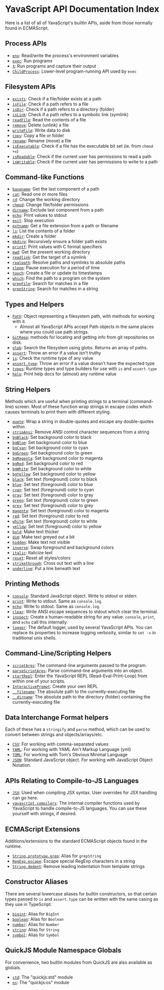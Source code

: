 # YavaScript API Documentation Index

Here is a list of all of YavaScript's builtin APIs, aside from those normally found in ECMAScript.

## Process APIs

- [`env`]: Read/write the process's environment variables
- [`exec`]: Run programs
- [`$`]: Run programs and capture their output
- [`ChildProcess`]: Lower-level program-running API used by `exec`

## Filesystem APIs

- [`exists`]: Check if a file/folder exists at a path
- [`isFile`]: Check if a path refers to a file
- [`isDir`]: Check if a path refers to a directory (folder)
- [`isLink`]: Check if a path refers to a symbolic link (symlink)
- [`readFile`]: Read the contents of a file
- [`remove`]: Delete (unlink) a file
- [`writeFile`]: Write data to disk
- [`copy`]: Copy a file or folder
- [`rename`]: Rename (move) a file
- [`isExecutable`]: Check if a file has the executable bit set (ie. from `chmod +x`)
- [`isReadable`]: Check if the current user has permissions to read a path
- [`isWritable`]: Check if the current user has permissions to write to a path

## Command-like Functions

- [`basename`]: Get the last component of a path
- [`cat`]: Read one or more files
- [`cd`]: Change the working directory
- [`chmod`]: Change file/folder permissions
- [`dirname`]: Exclude last component from a path
- [`echo`]: Print values to stdout
- [`exit`]: Stop execution
- [`extname`]: Get a file extension from a path or filename
- [`ls`]: List the contents of a folder
- [`mkdir`]: Create a folder
- [`mkdirp`]: Recursively ensure a folder path exists
- [`printf`]: Print values with C format specifiers
- [`pwd`]: Get the present working directory
- [`readlink`]: Get the target of a symlink
- [`realpath`]: Resolve paths and symlinks to absolute paths
- [`sleep`]: Pause execution for a period of time
- [`touch`]: Create a file or update its timestamps
- [`which`]: Find the path to a program on the system
- [`grepFile`]: Search for matches in a file
- [`grepString`]: Search for matches in a string

## Types and Helpers

- [`Path`]: Object representing a filesystem path, with methods for working with it.
  - Almost all YavaScript APIs accept Path objects in the same places where you could use path strings.
- [`GitRepo`]: methods for locating and getting info from git repositories on disk.
- [`glob`]: Search the filesystem using globs. Returns an array of paths.
- [`assert`]: Throw an error if a value isn't truthy
- [`is`]: Check the runtime type of any value
- [`assert.type`]: Throw an error if a value doesn't have the expected type
- [`types`]: Runtime types and type builders for use with `is` and `assert.type`
- [`help`]: Print help docs for (almost) any runtime value

## String Helpers

Methods which are useful when printing strings to a terminal (command-line) screen. Most of these function wrap strings in escape codes which causes terminals to print them with different styling.

- [`quote`]: Wrap a string in double-quotes and escape any double-quotes within
- [`stripAnsi`]: Remove ANSI control character sequences from a string
- [`bgBlack`]: Set background color to black
- [`bgBlue`]: Set background color to blue
- [`bgCyan`]: Set background color to cyan
- [`bgGreen`]: Set background color to green
- [`bgMagenta`]: Set background color to magenta
- [`bgRed`]: Set background color to red
- [`bgWhite`]: Set background color to white
- [`bgYellow`]: Set background color to yellow
- [`black`]: Set text (foreground) color to black
- [`blue`]: Set text (foreground) color to blue
- [`cyan`]: Set text (foreground) color to cyan
- [`gray`]: Set text (foreground) color to gray
- [`green`]: Set text (foreground) color to green
- [`grey`]: Set text (foreground) color to grey
- [`magenta`]: Set text (foreground) color to magenta
- [`red`]: Set text (foreground) color to red
- [`white`]: Set text (foreground) color to white
- [`yellow`]: Set text (foreground) color to yellow
- [`bold`]: Make text thicker
- [`dim`]: Make text greyed out a bit
- [`hidden`]: Make text not visible
- [`inverse`]: Swap foreground and background colors
- [`italic`]: Italicize text
- [`reset`]: Reset all styles/colors
- [`strikethrough`]: Cross out text with a line
- [`underline`]: Put a line beneath text

## Printing Methods

- [`console`]: Standard JavaScript object. Write to stdout or stderr.
- [`print`]: Write to stdout. Same as `console.log`.
- [`echo`]: Write to stdout. Same as `console.log`.
- [`clear`]: Write ANSI escape sequences to stdout which clear the terminal.
- [`inspect`]: Create a human-readable string for any value. `console`, `print`, and `echo` call this internally.
- [`logger`]: The default logger, used by several YavaScript APIs. You can replace its properties to increase logging verbosity, similar to `set -x` in traditional unix shells.

## Command-Line/Scripting Helpers

- [`scriptArgs`]: The command-line arguments passed to the program.
- [`parseScriptArgs`]: Parse command-line arguments into an object.
- [`startRepl`]: Enter the YavaScript REPL (Read-Eval-Print-Loop) from within one of your scripts.
- [`InteractivePrompt`]: Create your own REPL
- [`__filename`]: The absolute path to the currently-executing file
- [`__dirname`]: The absolute path to the directory (folder) containing the currently-executing file

## Data Interchange Format helpers

Each of these has a `stringify` and `parse` method, which can be used to convert between strings and objects/arrays/etc.

- [`CSV`]: For working with comma-separated values
- [`YAML`]: For working with YAML Ain't Markup Language (yml)
- [`TOML`]: For working with Tom's Obvious Minimal Language
- [`JSON`]: Standard JavaScript object. For working with JavaScript Object Notation.

## APIs Relating to Compile-to-JS Languages

- [`JSX`]: Used when compiling JSX syntax. User overrides for JSX handling can go here.
- [`yavascript.compilers`]: The internal compiler functions used by YavaScript to handle compile-to-JS languages. You can use these yourself with strings, if desired.

## ECMAScript Extensions

Additions/extensions to the standard ECMAScript objects found in the runtime.

- [`String.prototype.grep`]: Alias for `grepString`
- [`RegExp.escape`]: Escape special RegExp characters in a string
- [`String.dedent`]: Remove leading indentation from template strings

## Constructor Aliases

There are several lowercase aliases for builtin constructors, so that certain types passed to `is` and `assert.type` can be written with the same casing as they use in TypeScript.

- [`bigint`]: Alias for `BigInt`
- [`boolean`]: Alias for `Boolean`
- [`number`]: Alias for `Number`
- [`string`]: Alias for `String`
- [`symbol`]: Alias for `Symbol`

## QuickJS Module Namespace Globals

For convenience, two builtin modules from QuickJS are also available as globals.

- [`std`]: The "quickjs:std" module
- [`os`]: The "quickjs:os" module

[`env`]: /meta/generated-docs/env.md#env-object
[`exec`]: /meta/generated-docs/exec.md#exec-interface
[`$`]: /meta/generated-docs/exec.md#-function
[`ChildProcess`]: /meta/generated-docs/ChildProcess.md#childprocess-interface
[`exists`]: /meta/generated-docs/filesystem.md#exists-function
[`isFile`]: /meta/generated-docs/filesystem.md#isfile-function
[`isDir`]: /meta/generated-docs/filesystem.md#isdir-function
[`isLink`]: /meta/generated-docs/filesystem.md#islink-function
[`readFile`]: /meta/generated-docs/filesystem.md#readfile-function
[`remove`]: /meta/generated-docs/filesystem.md#remove-function
[`writeFile`]: /meta/generated-docs/filesystem.md#writefile-function
[`copy`]: /meta/generated-docs/filesystem.md#copy-function
[`rename`]: /meta/generated-docs/filesystem.md#rename-function
[`isExecutable`]: /meta/generated-docs/filesystem.md#isexecutable-function
[`isReadable`]: /meta/generated-docs/filesystem.md#isreadable-function
[`isWritable`]: /meta/generated-docs/filesystem.md#iswritable-function
[`basename`]: /meta/generated-docs/basename.md#basename-function
[`cat`]: /meta/generated-docs/cat.md#cat-function
[`cd`]: /meta/generated-docs/cd.md#cd-function
[`chmod`]: /meta/generated-docs/chmod.md#chmod-function
[`dirname`]: /meta/generated-docs/dirname.md#dirname-function
[`echo`]: /meta/generated-docs/echo.md#echo-value
[`exit`]: /meta/generated-docs/exit.md#exit-function
[`extname`]: /meta/generated-docs/extname.md#extname-function
[`ls`]: /meta/generated-docs/ls.md#ls-function
[`mkdir`]: /meta/generated-docs/mkdir.md#mkdir-function
[`mkdirp`]: /meta/generated-docs/mkdirp.md#mkdirp-function
[`printf`]: /meta/generated-docs/printf.md#printf-function
[`pwd`]: /meta/generated-docs/pwd.md#pwd-function
[`readlink`]: /meta/generated-docs/readlink.md#readlink-function
[`realpath`]: /meta/generated-docs/realpath.md#realpath-function
[`sleep`]: /meta/generated-docs/sleep.md#sleep-function
[`touch`]: /meta/generated-docs/touch.md#touch-function
[`which`]: /meta/generated-docs/which.md#which-function
[`grepFile`]: /meta/generated-docs/grep.md#grepfile-function
[`grepString`]: /meta/generated-docs/grep.md#grepstring-function
[`Path`]: /meta/generated-docs/path.md#path-class
[`GitRepo`]: /meta/generated-docs/git-repo.md#gitrepo-class
[`glob`]: /meta/generated-docs/glob.md#glob-function
[`assert`]: /meta/generated-docs/assert.md
[`is`]: /meta/generated-docs/is.md#is-function
[`assert.type`]: /meta/generated-docs/assert.md#asserttype-function-property
[`types`]: /meta/generated-docs/types.md#types-object
[`help`]: /meta/generated-docs/help.md#help-function
[`quote`]: /meta/generated-docs/strings.md#quote-function
[`stripAnsi`]: /meta/generated-docs/strings.md#stripansi-function
[`bgBlack`]: /meta/generated-docs/strings.md#bgblack-function
[`bgBlue`]: /meta/generated-docs/strings.md#bgblue-function
[`bgCyan`]: /meta/generated-docs/strings.md#bgcyan-function
[`bgGreen`]: /meta/generated-docs/strings.md#bggreen-function
[`bgMagenta`]: /meta/generated-docs/strings.md#bgmagenta-function
[`bgRed`]: /meta/generated-docs/strings.md#bgred-function
[`bgWhite`]: /meta/generated-docs/strings.md#bgwhite-function
[`bgYellow`]: /meta/generated-docs/strings.md#bgyellow-function
[`black`]: /meta/generated-docs/strings.md#black-function
[`blue`]: /meta/generated-docs/strings.md#blue-function
[`cyan`]: /meta/generated-docs/strings.md#cyan-function
[`gray`]: /meta/generated-docs/strings.md#gray-function
[`green`]: /meta/generated-docs/strings.md#green-function
[`grey`]: /meta/generated-docs/strings.md#grey-function
[`magenta`]: /meta/generated-docs/strings.md#magenta-function
[`red`]: /meta/generated-docs/strings.md#red-function
[`white`]: /meta/generated-docs/strings.md#white-function
[`yellow`]: /meta/generated-docs/strings.md#yellow-function
[`bold`]: /meta/generated-docs/strings.md#bold-function
[`dim`]: /meta/generated-docs/strings.md#dim-function
[`hidden`]: /meta/generated-docs/strings.md#hidden-function
[`inverse`]: /meta/generated-docs/strings.md#inverse-function
[`italic`]: /meta/generated-docs/strings.md#italic-function
[`reset`]: /meta/generated-docs/strings.md#reset-function
[`strikethrough`]: /meta/generated-docs/strings.md#strikethrough-function
[`underline`]: /meta/generated-docs/strings.md#underline-function
[`console`]: /meta/generated-docs/console.md
[`print`]: /meta/generated-docs/print.md#print-function
[`clear`]: /meta/generated-docs/console.md#clear-function
[`inspect`]: /meta/generated-docs/inspect.md#inspect-inspectfunction
[`logger`]: /meta/generated-docs/logger.md#logger-object
[`scriptArgs`]: /meta/generated-docs/libc.md#scriptargs-value
[`parseScriptArgs`]: /meta/generated-docs/parse-script-args.md#parsescriptargs-function
[`startRepl`]: /meta/generated-docs/start-repl.md#startrepl-function
[`InteractivePrompt`]: /meta/generated-docs/interactive-prompt.md#interactiveprompt-interactivepromptconstructor
[`__filename`]: /meta/generated-docs/__filename-and-__dirname.md#__filename-string
[`__dirname`]: /meta/generated-docs/__filename-and-__dirname.md#__dirname-string
[`CSV`]: /meta/generated-docs/csv.md#csv-object
[`YAML`]: /meta/generated-docs/yaml.md#yaml-object
[`TOML`]: /meta/generated-docs/toml.md#toml-object
[`JSON`]: https://developer.mozilla.org/en-US/docs/Web/JavaScript/Reference/Global_Objects/JSON
[`JSX`]: /meta/generated-docs/jsx.md#jsx-namespace
[`yavascript.compilers`]: /meta/generated-docs/yavascript.md#yavascriptcompilers-object-property
[`String.prototype.grep`]: /meta/generated-docs/grep.md#stringgrep-function-property
[`RegExp.escape`]: /meta/generated-docs/regexp-escape.md#regexpconstructorescape-method
[`String.dedent`]: /meta/generated-docs/string-dedent.md#stringconstructordedent-function-property
[`bigint`]: /meta/generated-docs/others.md#bigint-bigintconstructor
[`boolean`]: /meta/generated-docs/others.md#boolean-booleanconstructor
[`number`]: /meta/generated-docs/others.md#number-numberconstructor
[`string`]: /meta/generated-docs/others.md#string-stringconstructor
[`symbol`]: /meta/generated-docs/others.md#symbol-symbolconstructor
[`std`]: /meta/generated-docs/libc.md#quickjsstd-namespace
[`os`]: /meta/generated-docs/libc.md#quickjsos-namespace
[`JSX.pragmaFrag`]: /meta/generated-docs/jsx.md#jsxpragmafrag-exported-string
[`logger.info`]: /meta/generated-docs/logger.md#loggerinfo-function-property
[`logger.trace`]: /meta/generated-docs/logger.md#loggertrace-function-property
[`types.coerce`]: /meta/generated-docs/types.md#typescoerce-function-property
[`types.JSX.Element`]: /meta/generated-docs/types.md#typesjsxelement-property
[`types.JSX.Fragment`]: /meta/generated-docs/types.md#typesjsxfragment-property
[`TypeValidator`]: /meta/generated-docs/types.md#typevalidator-type
[`JSX.pragma`]: /meta/generated-docs/jsx.md#jsxpragma-exported-string
[`setMainModule`]: /meta/generated-docs/engine.md#quickjsenginesetmainmodule-exported-function
[`setExitCode`]: /meta/generated-docs/libc.md#quickjsstdsetexitcode-exported-function
[`FILE.seek`]: /meta/generated-docs/libc.md#fileseek-method
[`FILE.setvbuf`]: /meta/generated-docs/libc.md#filesetvbuf-method
[`open`]: /meta/generated-docs/libc.md#quickjsosopen-exported-function
[`access`]: /meta/generated-docs/libc.md#quickjsosaccess-exported-function
[`R_OK`]: /meta/generated-docs/libc.md#quickjsosr_ok-exported-number
[`W_OK`]: /meta/generated-docs/libc.md#quickjsosw_ok-exported-number
[`X_OK`]: /meta/generated-docs/libc.md#quickjsosx_ok-exported-number
[`F_OK`]: /meta/generated-docs/libc.md#quickjsosf_ok-exported-number
[`require`]: /meta/generated-docs/modulesys.md#requirefunction-call-signature
[`compilers`]: /meta/generated-docs/modulesys.md#moduledelegatecompilers-object-property
[`searchExtensions`]: /meta/generated-docs/modulesys.md#moduledelegatesearchextensions-property
[`ModuleDelegate.searchExtensions`]: /meta/generated-docs/modulesys.md#moduledelegatesearchextensions-property
[`ModuleDelegate.resolve`]: /meta/generated-docs/modulesys.md#moduledelegateresolve-method
[`BigFloatEnv.expBitsMax`]: /meta/generated-docs/quickjs-extensions.md#bigfloatenvconstructorexpbitsmax-number-property
[`BigFloatEnv.prec`]: /meta/generated-docs/quickjs-extensions.md#bigfloatenvconstructorprec-getter
[`BigFloatEnv.expBits`]: /meta/generated-docs/quickjs-extensions.md#bigfloatenvconstructorexpbits-getter
[`BigFloatEnv.RNDN`]: /meta/generated-docs/quickjs-extensions.md#bigfloatenvconstructorrndn-bigfloatroundingmode-property
[`Math.LN2`]: https://developer.mozilla.org/en-US/docs/Web/JavaScript/Reference/Global_Objects/Math/LN2
[`Math.PI`]: https://developer.mozilla.org/en-US/docs/Web/JavaScript/Reference/Global_Objects/Math/PI
[`Number.MIN_VALUE`]: https://developer.mozilla.org/en-US/docs/Web/JavaScript/Reference/Global_Objects/Number/MIN_VALUE
[`Number.MAX_VALUE`]: https://developer.mozilla.org/en-US/docs/Web/JavaScript/Reference/Global_Objects/Number/MAX_VALUE
[`Number.EPSILON`]: https://developer.mozilla.org/en-US/docs/Web/JavaScript/Reference/Global_Objects/Number/EPSILON
[`BigFloatEnv.RNDNA`]: /meta/generated-docs/quickjs-extensions.md#bigfloatenvconstructorrndna-bigfloatroundingmode-property
[`console.log`]: /meta/generated-docs/console.md#consolelog-method
[`console.clear`]: /meta/generated-docs/console.md#consoleclear-method
[`console.info`]: /meta/generated-docs/console.md#consoleinfo-method
[`console.error`]: /meta/generated-docs/console.md#consoleerror-method
[`console.warn`]: /meta/generated-docs/console.md#consolewarn-method
[`BaseExecOptions`]: /meta/generated-docs/exec.md#baseexecoptions-type
[`Path.normalize`]: /meta/generated-docs/path.md#pathnormalize-static-method
[`Path.OS_PROGRAM_EXTENSIONS`]: /meta/generated-docs/path.md#pathos_program_extensions-static-property
[`GrepMatchDetail`]: /meta/generated-docs/grep.md#grepmatchdetail-interface
[`ParseScriptArgsResult`]: /meta/generated-docs/parse-script-args.md#parsescriptargsresult-interface
[`Path.prototype.replace`]: /meta/generated-docs/path.md#pathprototypereplace-method
[`Path.prototype.replaceAll`]: /meta/generated-docs/path.md#pathprototypereplaceall-method
[`Path.prototype.replaceLast`]: /meta/generated-docs/path.md#pathprototypereplacelast-method
[`PathRelativeToOptions`]: /meta/generated-docs/path.md#pathrelativetooptions-interface
[`ExtnameOptions`]: /meta/generated-docs/extname.md#extnameoptions-interface
[`Path.prototype.relativeTo`]: /meta/generated-docs/path.md#pathprototyperelativeto-method
[`Path.prototype.extname`]: /meta/generated-docs/path.md#pathprototypeextname-method
